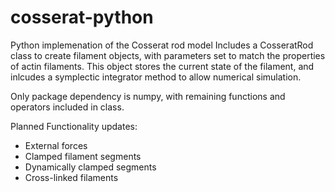 # cosserat-python
Python implemenation of the Cosserat rod model
Includes a CosseratRod class to create filament objects, with parameters set to match the properties of actin filaments. This object stores the current state of the filament, and inlcudes a symplectic integrator method to allow numerical simulation. 

Only package dependency is numpy, with remaining functions and operators included in class.

Planned Functionality updates:
- External forces
- Clamped filament segments
- Dynamically clamped segments
- Cross-linked filaments

